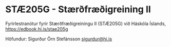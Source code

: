 # STÆ205G - Stærðfræðigreining II

Fyrirlestranótur fyrir Stærðfræðigreiningu II (STÆ205G) við Háskóla Íslands, https://edbook.hi.is/stae205g

Höfundur: Sigurður Örn Stefánsson <sigurdur@hi.is> 
